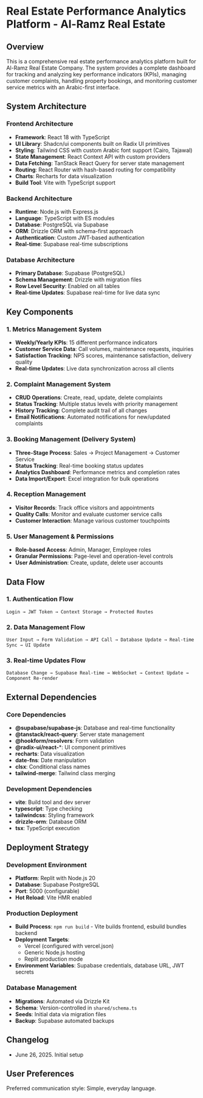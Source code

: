 # Real Estate Performance Analytics Platform - Al-Ramz Real Estate

## Overview

This is a comprehensive real estate performance analytics platform built for Al-Ramz Real Estate Company. The system provides a complete dashboard for tracking and analyzing key performance indicators (KPIs), managing customer complaints, handling property bookings, and monitoring customer service metrics with an Arabic-first interface.

## System Architecture

### Frontend Architecture
- **Framework**: React 18 with TypeScript
- **UI Library**: Shadcn/ui components built on Radix UI primitives
- **Styling**: Tailwind CSS with custom Arabic font support (Cairo, Tajawal)
- **State Management**: React Context API with custom providers
- **Data Fetching**: TanStack React Query for server state management
- **Routing**: React Router with hash-based routing for compatibility
- **Charts**: Recharts for data visualization
- **Build Tool**: Vite with TypeScript support

### Backend Architecture
- **Runtime**: Node.js with Express.js
- **Language**: TypeScript with ES modules
- **Database**: PostgreSQL via Supabase
- **ORM**: Drizzle ORM with schema-first approach
- **Authentication**: Custom JWT-based authentication
- **Real-time**: Supabase real-time subscriptions

### Database Architecture
- **Primary Database**: Supabase (PostgreSQL)
- **Schema Management**: Drizzle with migration files
- **Row Level Security**: Enabled on all tables
- **Real-time Updates**: Supabase real-time for live data sync

## Key Components

### 1. Metrics Management System
- **Weekly/Yearly KPIs**: 15 different performance indicators
- **Customer Service Data**: Call volumes, maintenance requests, inquiries
- **Satisfaction Tracking**: NPS scores, maintenance satisfaction, delivery quality
- **Real-time Updates**: Live data synchronization across all clients

### 2. Complaint Management System
- **CRUD Operations**: Create, read, update, delete complaints
- **Status Tracking**: Multiple status levels with priority management
- **History Tracking**: Complete audit trail of all changes
- **Email Notifications**: Automated notifications for new/updated complaints

### 3. Booking Management (Delivery System)
- **Three-Stage Process**: Sales → Project Management → Customer Service
- **Status Tracking**: Real-time booking status updates
- **Analytics Dashboard**: Performance metrics and completion rates
- **Data Import/Export**: Excel integration for bulk operations

### 4. Reception Management
- **Visitor Records**: Track office visitors and appointments
- **Quality Calls**: Monitor and evaluate customer service calls
- **Customer Interaction**: Manage various customer touchpoints

### 5. User Management & Permissions
- **Role-based Access**: Admin, Manager, Employee roles
- **Granular Permissions**: Page-level and operation-level controls
- **User Administration**: Create, update, delete user accounts

## Data Flow

### 1. Authentication Flow
```
Login → JWT Token → Context Storage → Protected Routes
```

### 2. Data Management Flow
```
User Input → Form Validation → API Call → Database Update → Real-time Sync → UI Update
```

### 3. Real-time Updates Flow
```
Database Change → Supabase Real-time → WebSocket → Context Update → Component Re-render
```

## External Dependencies

### Core Dependencies
- **@supabase/supabase-js**: Database and real-time functionality
- **@tanstack/react-query**: Server state management
- **@hookform/resolvers**: Form validation
- **@radix-ui/react-***: UI component primitives
- **recharts**: Data visualization
- **date-fns**: Date manipulation
- **clsx**: Conditional class names
- **tailwind-merge**: Tailwind class merging

### Development Dependencies
- **vite**: Build tool and dev server
- **typescript**: Type checking
- **tailwindcss**: Styling framework
- **drizzle-orm**: Database ORM
- **tsx**: TypeScript execution

## Deployment Strategy

### Development Environment
- **Platform**: Replit with Node.js 20
- **Database**: Supabase PostgreSQL
- **Port**: 5000 (configurable)
- **Hot Reload**: Vite HMR enabled

### Production Deployment
- **Build Process**: `npm run build` - Vite builds frontend, esbuild bundles backend
- **Deployment Targets**: 
  - Vercel (configured with vercel.json)
  - Generic Node.js hosting
  - Replit production mode
- **Environment Variables**: Supabase credentials, database URL, JWT secrets

### Database Management
- **Migrations**: Automated via Drizzle Kit
- **Schema**: Version-controlled in `shared/schema.ts`
- **Seeds**: Initial data via migration files
- **Backup**: Supabase automated backups

## Changelog

- June 26, 2025. Initial setup

## User Preferences

Preferred communication style: Simple, everyday language.